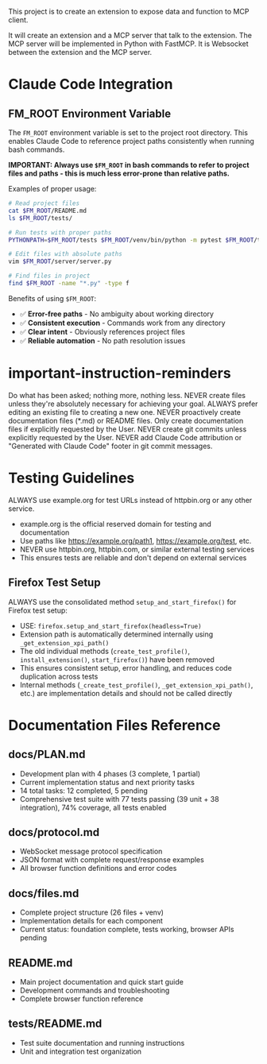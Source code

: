 This project is to create an extension to expose data and function to MCP client.

It will create an extension and a MCP server that talk to the extension.
The MCP server will be implemented in Python with FastMCP.
It is Websocket between the extension and the MCP server.

# Claude Code Integration

## FM_ROOT Environment Variable
The `FM_ROOT` environment variable is set to the project root directory. This enables Claude Code to reference project paths consistently when running bash commands.

**IMPORTANT: Always use `$FM_ROOT` in bash commands to refer to project files and paths - this is much less error-prone than relative paths.**

Examples of proper usage:
```bash
# Read project files
cat $FM_ROOT/README.md
ls $FM_ROOT/tests/

# Run tests with proper paths
PYTHONPATH=$FM_ROOT/tests $FM_ROOT/venv/bin/python -m pytest $FM_ROOT/tests/test_example.py

# Edit files with absolute paths
vim $FM_ROOT/server/server.py

# Find files in project
find $FM_ROOT -name "*.py" -type f
```

Benefits of using `$FM_ROOT`:
- ✅ **Error-free paths** - No ambiguity about working directory
- ✅ **Consistent execution** - Commands work from any directory
- ✅ **Clear intent** - Obviously references project files
- ✅ **Reliable automation** - No path resolution issues

# important-instruction-reminders
Do what has been asked; nothing more, nothing less.
NEVER create files unless they're absolutely necessary for achieving your goal.
ALWAYS prefer editing an existing file to creating a new one.
NEVER proactively create documentation files (*.md) or README files. Only create documentation files if explicitly requested by the User.
NEVER create git commits unless explicitly requested by the User.
NEVER add Claude Code attribution or "Generated with Claude Code" footer in git commit messages.

# Testing Guidelines
ALWAYS use example.org for test URLs instead of httpbin.org or any other service.
- example.org is the official reserved domain for testing and documentation
- Use paths like https://example.org/path1, https://example.org/test, etc.
- NEVER use httpbin.org, httpbin.com, or similar external testing services
- This ensures tests are reliable and don't depend on external services

## Firefox Test Setup
ALWAYS use the consolidated method `setup_and_start_firefox()` for Firefox test setup:
- USE: `firefox.setup_and_start_firefox(headless=True)`
- Extension path is automatically determined internally using `_get_extension_xpi_path()`
- The old individual methods (`create_test_profile()`, `install_extension()`, `start_firefox()`) have been removed
- This ensures consistent setup, error handling, and reduces code duplication across tests
- Internal methods (`_create_test_profile()`, `_get_extension_xpi_path()`, etc.) are implementation details and should not be called directly

# Documentation Files Reference

## docs/PLAN.md
- Development plan with 4 phases (3 complete, 1 partial)
- Current implementation status and next priority tasks
- 14 total tasks: 12 completed, 5 pending
- Comprehensive test suite with 77 tests passing (39 unit + 38 integration), 74% coverage, all tests enabled

## docs/protocol.md
- WebSocket message protocol specification
- JSON format with complete request/response examples
- All browser function definitions and error codes

## docs/files.md
- Complete project structure (26 files + venv)
- Implementation details for each component
- Current status: foundation complete, tests working, browser APIs pending

## README.md
- Main project documentation and quick start guide
- Development commands and troubleshooting
- Complete browser function reference

## tests/README.md
- Test suite documentation and running instructions
- Unit and integration test organization

